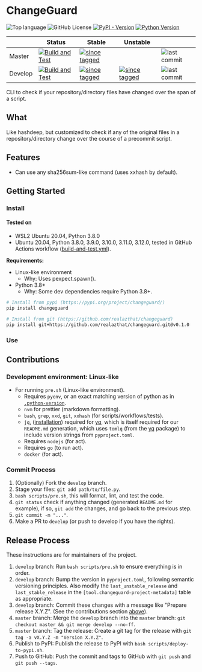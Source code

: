 <!--

WARNING: This file is auto-generated by snipinator. Do not edit directly.
SOURCE: `README.md.jinja2`.

-->
<!--


-->

# ChangeGuard

![Top language][9] ![GitHub License][3] [![PyPI - Version][4]][5]
[![Python Version][8]][5]

|         | Status                     | Stable                    | Unstable                  |                    |
| ------- | -------------------------- | ------------------------- | ------------------------- | ------------------ |
| Master  | [![Build and Test][1]][2]  | [![since tagged][6]][10]  |                           | ![last commit][7]  |
| Develop | [![Build and Test][11]][2] | [![since tagged][12]][13] | [![since tagged][15]][16] | ![last commit][14] |

CLI to check if your repository/directory files have changed over the span of a
script.

## What

Like hashdeep, but customized to check if any of the original files in a
repository/directory change over the course of a precommit script.

## Features

- Can use any sha256sum-like command (uses xxhash by default).

## Getting Started

### Install

#### Tested on

- WSL2 Ubuntu 20.04, Python 3.8.0
- Ubuntu 20.04, Python 3.8.0, 3.9.0, 3.10.0, 3.11.0, 3.12.0, tested in GitHub
  Actions workflow
  ([build-and-test.yml](./.github/workflows/build-and-test.yml)).

**Requirements:**

- Linux-like environment
  - Why: Uses pexpect.spawn().
- Python 3.8+
  - Why: Some dev dependencies require Python 3.8+.

```bash
# Install from pypi (https://pypi.org/project/changeguard/)
pip install changeguard

# Install from git (https://github.com/realazthat/changeguard)
pip install git+https://github.com/realazthat/changeguard.git@v0.1.0
```

### Use

## Contributions

### Development environment: Linux-like

- For running `pre.sh` (Linux-like environment).
  - Requires `pyenv`, or an exact matching version of python as in
    [`.python-version`](./.python-version).
  - `nvm` for prettier (markdown formatting).
  - `bash`, `grep`, `xxd`, `git`, `xxhash` (for scripts/workflows/tests).
  - `jq`, ([installation](https://jqlang.github.io/jq/)) required for
    [yq](https://github.com/kislyuk/yq), which is itself required for our
    `README.md` generation, which uses `tomlq` (from the
    [yq](https://github.com/kislyuk/yq) package) to include version strings from
    `pyproject.toml`.
  - Requires `nodejs` (for act).
  - Requires `go` (to run act).
  - `docker` (for act).

### Commit Process

1. (Optionally) Fork the `develop` branch.
2. Stage your files: `git add path/to/file.py`.
3. `bash scripts/pre.sh`, this will format, lint, and test the code.
4. `git status` check if anything changed (generated `README.md` for
   example), if so, `git add` the changes, and go back to the previous step.
5. `git commit -m "..."`.
6. Make a PR to `develop` (or push to develop if you have the rights).

## Release Process

These instructions are for maintainers of the project.

1. `develop` branch: Run `bash scripts/pre.sh` to ensure everything
   is in order.
2. `develop` branch: Bump the version in `pyproject.toml`, following
   semantic versioning principles. Also modify the `last_unstable_release` and
   `last_stable_release` in the `[tool.changeguard-project-metadata]` table as
   appropriate.
3. `develop` branch: Commit these changes with a message like "Prepare release
   X.Y.Z". (See the contributions section [above](#commit-process)).
4. `master` branch: Merge the `develop` branch into the `master` branch:
   `git checkout master && git merge develop --no-ff`.
5. `master` branch: Tag the release: Create a git tag for the release with
   `git tag -a vX.Y.Z -m "Version X.Y.Z"`.
6. Publish to PyPI: Publish the release to PyPI with
   `bash scripts/deploy-to-pypi.sh`.
7. Push to GitHub: Push the commit and tags to GitHub with `git push` and
   `git push --tags`.

[1]:
  https://github.com/realazthat/changeguard/actions/workflows/build-and-test.yml/badge.svg?branch=master
[2]:
  https://github.com/realazthat/changeguard/actions/workflows/build-and-test.yml
[3]: https://img.shields.io/github/license/realazthat/changeguard
[4]: https://img.shields.io/pypi/v/changeguard
[5]: https://pypi.org/project/changeguard/
[6]:
  https://img.shields.io/github/commits-since/realazthat/changeguard/v0.1.0/master
[7]: https://img.shields.io/github/last-commit/realazthat/changeguard/master
[8]: https://img.shields.io/pypi/pyversions/changeguard
[9]:
  https://img.shields.io/github/languages/top/realazthat/changeguard.svg?&cacheSeconds=28800
[10]:
  https://github.com/realazthat/changeguard/compare/v0.1.0...master
[11]:
  https://github.com/realazthat/changeguard/actions/workflows/build-and-test.yml/badge.svg?branch=develop
[12]:
  https://img.shields.io/github/commits-since/realazthat/changeguard/v0.1.0/develop
[13]:
  https://github.com/realazthat/changeguard/compare/v0.1.0...develop
[14]: https://img.shields.io/github/last-commit/realazthat/changeguard/develop
[15]:
  https://img.shields.io/github/commits-since/realazthat/changeguard/v0.1.0/develop
[16]:
  https://github.com/realazthat/changeguard/compare/v0.1.0...develop
